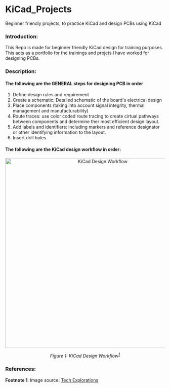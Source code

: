 
# KiCad_Projects
Beginner friendly projects, to practice KiCad and design PCBs using KiCad
### Introduction: 
This Repo is made for beginner friendly KiCad design for training purposes. This acts as a portfolio for the trainings and projets I have worked for designing PCBs.

### Description: 
#### The following are the GENERAL steps for designing PCB in order

1. Define design rules and requirement
2. Create a schematic: Detailed schematic of the board's electrical design
3. Place components (taking into account signal integrity, thermal management and manufacturability)
4. Route traces: use color coded route tracing to create cirtual pathways between components and determine ther most efficient design layout.
5. Add labels and identifiers: including markers and reference designator or other identifying information to the layout.
6. Insert drill holes


#### The following are the KiCad design workflow in order:
<div style="text-align: center;">
  <img src="https://techexplorations.com/wp-content/uploads/2019/05/S1_KicadDesignProcess-1024x619.jpg" alt="KiCad Design Workflow" width="600" />
  <p><em>Figure 1: KiCad Design Workflow<sup><a href="#footnote-1">1</a></sup></em></p>
</div>




### References:
<a id="footnote-1"></a>**Footnote 1**: Image source: [Tech Explorations](https://techexplorations.com/wp-content/uploads/2019/05/S1_KicadDesignProcess-1024x619.jpg)
